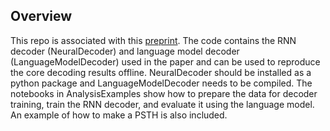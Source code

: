 ## Overview

This repo is associated with this [preprint](https://www.biorxiv.org/content/10.1101/2023.01.21.524489v2.abstract). The code contains the RNN decoder (NeuralDecoder) and language model decoder (LanguageModelDecoder) used in the paper and can be used to reproduce the core decoding results offline. NeuralDecoder should be installed as a python package and LanguageModelDecoder needs to be compiled. The notebooks in AnalysisExamples show how to prepare the data for decoder training, train the RNN decoder, and evaluate it using the language model. An example of how to make a PSTH is also included.  




